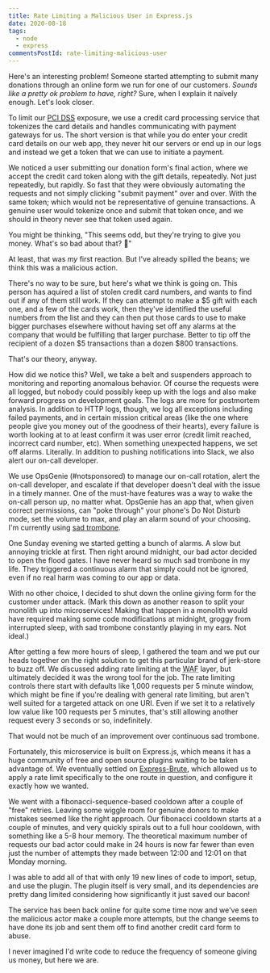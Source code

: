 ```yaml
---
title: Rate Limiting a Malicious User in Express.js
date: 2020-08-18
tags:
  - node
  - express
commentsPostId: rate-limiting-malicious-user
---
```


Here's an interesting problem! Someone started attempting to submit many donations through an online form we run for one of our customers. _Sounds like a pretty ok problem to have, right?_ Sure, when I explain it naïvely enough. Let's look closer.

To limit our [PCI DSS](https://en.wikipedia.org/wiki/Payment_Card_Industry_Data_Security_Standard) exposure, we use a credit card processing service that tokenizes the card details and handles communicating with payment gateways for us. The short version is that while you do enter your credit card details on our web app, they never hit our servers or end up in our logs and instead we get a token that we can use to initiate a payment.

We noticed a user submitting our donation form's final action, where we accept the credit card token along with the gift details, repeatedly. Not just repeatedly, but rapidly. So fast that they were obviously automating the requests and not simply clicking "submit payment" over and over. With the same token; which would not be representative of genuine transactions. A genuine user would tokenize once and submit that token once, and we should in theory never see that token used again.

You might be thinking, "This seems odd, but they're trying to give you money. What's so bad about that? 🤔"

At least, that was _my_ first reaction. But I've already spilled the beans; we think this was a malicious action.

There's no way to be sure, but here's what we think is going on. This person has aquired a list of stolen credit card numbers, and wants to find out if any of them still work. If they can attempt to make a $5 gift with each one, and a few of the cards work, then they've identified the useful numbers from the list and they can then put those cards to use to make bigger purchases elsewhere without having set off any alarms at the company that would be fulfilling that larger purchase. Better to tip off the recipient of a dozen $5 transactions than a dozen $800 transactions.

That's our theory, anyway.

How did we notice this? Well, we take a belt and suspenders approach to monitoring and reporting anomalous behavior. Of course the requests were all logged, but nobody could possibly keep up with the logs and also make forward progress on development goals. The logs are more for postmortem analysis. In addition to HTTP logs, though, we log all exceptions including failed payments, and in certain mission critical areas (like the one where people give you money out of the goodness of their hearts), every failure is worth looking at to at least confirm it was user error (credit limit reached, incorrect card number, etc). When something unexpected happens, we set off alarms. Literally. In addition to pushing notifications into Slack, we also alert our on-call developer.

We use OpsGenie (#notsponsored) to manage our on-call rotation, alert the on-call developer, and escalate if that developer doesn't deal with the issue in a timely manner. One of the must-have features was a way to wake the on-call person up, no matter what. OpsGenie has an app that, when given correct permissions, can "poke through" your phone's Do Not Disturb mode, set the volume to max, and play an alarm sound of your choosing. I'm currently using [sad trombone](https://www.youtube.com/watch?v=CQeezCdF4mk).

One Sunday evening we started getting a bunch of alarms. A slow but annoying trickle at first. Then right around midnight, our bad actor decided to open the flood gates. I have never heard so much sad trombone in my life. They triggered a continuous alarm that simply could not be ignored, even if no real harm was coming to our app or data.

With no other choice, I decided to shut down the online giving form for the customer under attack. (Mark this down as another reason to split your monolith up into microservices! Making that happen in a monolith would have required making some code modifications at midnight, groggy from interrupted sleep, with sad trombone constantly playing in my ears. Not ideal.)

After getting a few more hours of sleep, I gathered the team and we put our heads together on the right solution to get this particular brand of jerk-store to buzz off. We discussed adding rate limiting at the <abbr title="Web Application Firewall">WAF</abbr> layer, but ultimately decided it was the wrong tool for the job. The rate limiting controls there start with defaults like 1,000 requests per 5 minute window, which might be fine if you're dealing with general rate limiting, but aren't well suited for a targeted attack on one URI. Even if we set it to a relatively low value like 100 requests per 5 minutes, that's still allowing another request every 3 seconds or so, indefinitely.

That would not be much of an improvement over continuous sad trombone.

Fortunately, this microservice is built on Express.js, which means it has a huge community of free and open source plugins waiting to be taken advantage of. We eventually settled on [Express-Brute](https://www.npmjs.com/package/express-brute), which allowed us to apply a rate limit specifically to the one route in question, and configure it exactly how we wanted.

We went with a fibonacci-sequence-based cooldown after a couple of "free" retries. Leaving some wiggle room for genuine donors to make mistakes seemed like the right approach. Our fibonacci cooldown starts at a couple of minutes, and very quickly spirals out to a full hour cooldown, with something like a 5-8 hour memory. The theoretical maximum number of requests our bad actor could make in 24 hours is now far fewer than even just the number of attempts they made between 12:00 and 12:01 on that Monday morning.

I was able to add all of that with only 19 new lines of code to import, setup, and use the plugin. The plugin itself is very small, and its dependencies are pretty dang limited considering how significantly it just saved our bacon!

The service has been back online for quite some time now and we've seen the malicious actor make a couple more attempts, but the change seems to have done its job and sent them off to find another credit card form to abuse.

I never imagined I'd write code to reduce the frequency of someone giving us money, but here we are.
